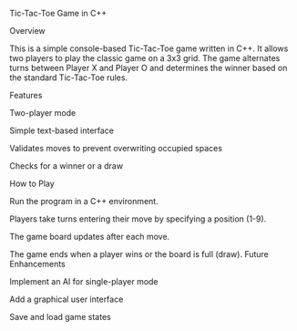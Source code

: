 Tic-Tac-Toe Game in C++

Overview

This is a simple console-based Tic-Tac-Toe game written in C++. It allows two players to play the classic game on a 3x3 grid. The game alternates turns between Player X and Player O and determines the winner based on the standard Tic-Tac-Toe rules.

Features

Two-player mode

Simple text-based interface

Validates moves to prevent overwriting occupied spaces

Checks for a winner or a draw

How to Play

Run the program in a C++ environment.

Players take turns entering their move by specifying a position (1-9).

The game board updates after each move.

The game ends when a player wins or the board is full (draw).
Future Enhancements

Implement an AI for single-player mode

Add a graphical user interface

Save and load game states
